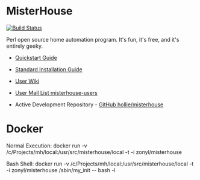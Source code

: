 MisterHouse
===========

[![Build Status](https://travis-ci.org/hollie/misterhouse.svg?branch=master)](https://travis-ci.org/hollie/misterhouse)

Perl open source home automation program. It's fun, it's free, and it's entirely geeky.

* [Quickstart Guide](https://github.com/hollie/misterhouse/wiki/Getting-started)
* [Standard Installation Guide](http://misterhouse.sourceforge.net/install.html)
* [User Wiki](https://github.com/hollie/misterhouse/wiki)
* [User Mail List misterhouse-users](https://sourceforge.net/p/misterhouse/mailman/misterhouse-users/)

* Active Development Repository - [GitHub hollie/misterhouse](https://github.com/hollie/misterhouse)


Docker
======

Normal Execution:
docker run -v /c/Projects/mh/local:/usr/src/misterhouse/local -t -i zonyl/misterhouse

Bash Shell:
docker run -v /c/Projects/mh/local:/usr/src/misterhouse/local -t -i zonyl/misterhouse /sbin/my_init -- bash -l

